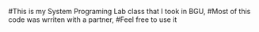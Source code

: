 #This is my System Programing Lab class that I took in BGU,
#Most of this code was wrriten with a partner,
#Feel free to use it
